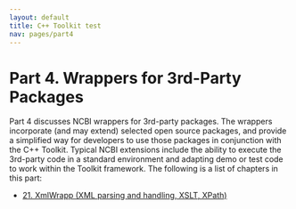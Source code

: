 ```yaml
---
layout: default
title: C++ Toolkit test
nav: pages/part4
---
```


Part 4. Wrappers for 3rd-Party Packages
=======================================

Part 4 discusses NCBI wrappers for 3rd-party packages. The wrappers incorporate (and may extend) selected open source packages, and provide a simplified way for developers to use those packages in conjunction with the C++ Toolkit. Typical NCBI extensions include the ability to execute the 3rd-party code in a standard environment and adapting demo or test code to work within the Toolkit framework. The following is a list of chapters in this part:

-   [21. XmlWrapp (XML parsing and handling, XSLT, XPath)](ch_xmlwrapp.html)


